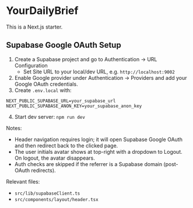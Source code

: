 # YourDailyBrief

This is a Next.js starter.

## Supabase Google OAuth Setup

1. Create a Supabase project and go to Authentication → URL Configuration
   - Set Site URL to your local/dev URL, e.g. `http://localhost:9002`
2. Enable Google provider under Authentication → Providers and add your Google OAuth credentials.
3. Create `.env.local` with:

```
NEXT_PUBLIC_SUPABASE_URL=your_supabase_url
NEXT_PUBLIC_SUPABASE_ANON_KEY=your_supabase_anon_key
```

4. Start dev server: `npm run dev`

Notes:
- Header navigation requires login; it will open Supabase Google OAuth and then redirect back to the clicked page.
- The user initials avatar shows at top-right with a dropdown to Logout. On logout, the avatar disappears.
- Auth checks are skipped if the referrer is a Supabase domain (post-OAuth redirects).

Relevant files:
- `src/lib/supabaseClient.ts`
- `src/components/layout/header.tsx`
